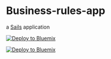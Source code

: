 # Business-rules-app

a [Sails](http://sailsjs.org) application


<a href="https://bluemix.net/deploy?repository=https://github.com/RabahZeineddine/business-rules-app"> <img src="https://bluemix.net/deploy/button.png" alt="Deploy to Bluemix"></a>

[![Deploy to Bluemix](https://bluemix.net/deploy/button.png)](https://bluemix.net/deploy?repository=https://github.com/RabahZeineddine/business-rules-app)